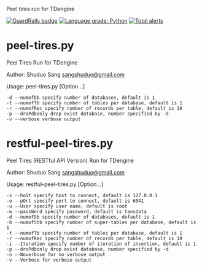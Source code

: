 Peel tires run for TDengine

[![GuardRails badge](https://api.guardrails.io/v2/badges/sangshuduo/peel_tires.svg?token=c47be6225bf670a191fdac8c33a6b928541d3e4d7fd95ec38bd68bac30be1db5&provider=github)](https://dashboard.guardrails.io/gh/sangshuduo/48940)
[![Language grade: Python](https://img.shields.io/lgtm/grade/python/g/sangshuduo/peel_tires.svg?logo=lgtm&logoWidth=18)](https://lgtm.com/projects/g/sangshuduo/peel_tires/context:python)
[![Total alerts](https://img.shields.io/lgtm/alerts/g/sangshuduo/peel_tires.svg?logo=lgtm&logoWidth=18)](https://lgtm.com/projects/g/sangshuduo/peel_tires/alerts/)

# peel-tires.py
Peel Tires Run for TDengine

Author: Shuduo Sang <sangshuduo@gmail.com>

Usage: peel-tires.py [Option...]

    -d --numofDb specify number of databases, default is 1
    -t --numofTb specify number of tables per database, default is 1
    -r --numofRec specify number of records per table, default is 10
    -p --droPdbonly drop exist database, number specified by -d
    -v --verbose verbose output


# restful-peel-tires.py
Peel Tires (RESTful API Version) Run for TDengine

Author: Shuduo Sang <sangshuduo@gmail.com>

Usage: restful-peel-tires.py [Option...]

    -s --hoSt specify host to connect, default is 127.0.0.1
    -o --pOrt specify port to connect, default is 6041
    -u --User specify user name, default is root
    -w --passWord specify password, default is taosdata
    -d --numofDb specify number of databases, default is 1
    -b --numofStb specify number of super-tables per database, default is 1
    -t --numofTb specify number of tables per database, default is 1
    -r --numofRec specify number of records per table, default is 10
    -i --Iteration specify number of iteration of insertion, default is 1
    -p --droPdbonly drop exist database, number specified by -d
    -n --Noverbose for no verbose output
    -v --Verbose for verbose output
    
